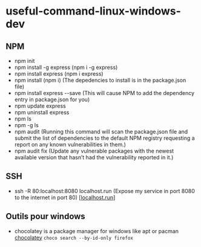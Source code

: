 # useful-command-linux-windows-dev

## NPM
- npm init
- npm install -g express (npm i -g express)
- npm install express (npm i express)
- npm install (npm i) (The depedencies to install is in the package.json file)
- npm install express --save (This will cause NPM to add the dependency entry in package.json for you)
- npm update express
- npm uninstall express
- npm ls
- npm -g ls
- npm audit (Running this command will scan the package.json file and submit the list of dependencies to the default NPM registry requesting a report on any known vulnerabilities in them.)
- npm audit fix (Update any vulnerable packages with the newest available version that hasn’t had the vulnerability reported in it.)
## SSH
- ssh -R 80:localhost:8080 localhost.run (Expose my service in port 8080 to the internet in port 80) [[localhost.run](http://localhost.run/)]

## Outils pour windows

- chocolatey is a package manager for windows like apt or pacman [chocolatey](https://lecrabeinfo.net/chocolatey-gestionnaire-paquets-windows.html)
`choco search --by-id-only firefox`
